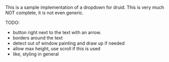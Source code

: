 This is a sample implementation of a dropdown for druid.
This is very much NOT complete, it is not even generic.

TODO:

- button right next to the text with an arrow.
- borders around the text
- detect out of window painting and draw up if needed
- allow max height, use scroll if this is used
- like, styling in general
